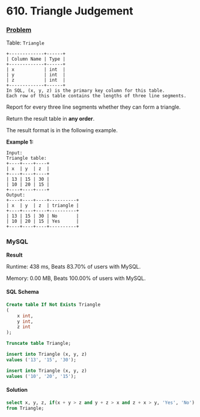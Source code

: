 # 610. Triangle Judgement

### [Problem](https://leetcode.com/problems/triangle-judgement/description)

Table: `Triangle`

```
+-------------+------+
| Column Name | Type |
+-------------+------+
| x           | int  |
| y           | int  |
| z           | int  |
+-------------+------+
In SQL, (x, y, z) is the primary key column for this table.
Each row of this table contains the lengths of three line segments.
```

Report for every three line segments whether they can form a triangle.

Return the result table in **any order**.

The result format is in the following example.

**Example 1:**

```
Input: 
Triangle table:
+----+----+----+
| x  | y  | z  |
+----+----+----+
| 13 | 15 | 30 |
| 10 | 20 | 15 |
+----+----+----+
Output: 
+----+----+----+----------+
| x  | y  | z  | triangle |
+----+----+----+----------+
| 13 | 15 | 30 | No       |
| 10 | 20 | 15 | Yes      |
+----+----+----+----------+
```

### MySQL

**Result**

Runtime: 438 ms, Beats 83.70% of users with MySQL.

Memory: 0.00 MB, Beats 100.00% of users with MySQL.

#### SQL Schema

```sql
Create table If Not Exists Triangle
(
    x int,
    y int,
    z int
);

Truncate table Triangle;

insert into Triangle (x, y, z)
values ('13', '15', '30');

insert into Triangle (x, y, z)
values ('10', '20', '15');
```

#### Solution

```sql
select x, y, z, if(x + y > z and y + z > x and z + x > y, 'Yes', 'No') as triangle
from Triangle;
```
